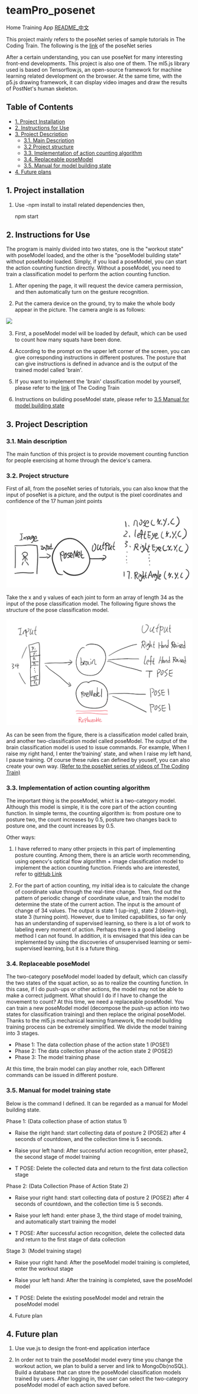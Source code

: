 
# teamPro_posenet 
Home Training App [README_中文](README.md)

This project mainly refers to the poseNet series of sample tutorials in The Coding Train. The following is the [link](https://www.youtube.com/watch?v=OIo-DIOkNVg) of the poseNet series 

After a certain understanding, you can use poseNet for many interesting front-end developments. This project is also one of them. The ml5.js library used is based on Tensorflow.js, an open-source framework for machine learning related development on the browser. At the same time, with the p5.js drawing framework, it can display video images and draw the results of PostNet's human skeleton. 

## Table of Contents
 * [1. Project Installation](#y1)
 * [2. Instructions for Use](#y2) 
 * [3. Project Description](#y3) 
    * [3.1. Main Description](#y31) 
    * [3.2 Project structure](#y32) 
    * [3.3. Implementation of action counting algorithm](#y33) 
    * [3.4. Replaceable poseModel](#y34) 
    * [3.5. Manual for model building state](#y35) 
* [4. Future plans](#y4)

<h2 id=y1> 1. Project installation  </h2>


1. Use -npm install  to install related dependencies then, 

    npm start 

<h2 id=y2> 2. Instructions for Use  </h2>

The program is mainly divided into two states, one is the "workout state" with poseModel loaded, and the other is the "poseModel building state" without poseModel loaded. Simply, if you load a poseModel, you can start the action counting function directly. Without a poseModel, you need to train a classification model to perform the action counting function. 

1. After opening the page, it will request the device camera permission, and then automatically turn on the gesture recognition. 

2. Put the camera device on the ground, try to make the whole body appear in the picture. The camera angle is as follows: 

<img src="MD_images/ready.png" width="300"></img>

3. First, a poseModel model will be loaded by default, which can be used to count how many squats have been done. 

4. According to the prompt on the upper left corner of the screen, you can give corresponding instructions in different postures. The posture that can give instructions is defined in advance and is the output of the trained model called 'brain'. 

5. If you want to implement the 'brain' classification model by yourself, please refer to the [link]((https://www.youtube.com/watch?v=OIo-DIOkNVg)) of The Coding Train  

6. Instructions on buliding poseModel state, please refer to [3.5 Manual for model building state](#35)



<h2 id=y3> 3. Project Description  </h2>
 
 <h3 id="y31"> 3.1. Main description</h3>

 The main function of this project is to provide movement counting function for people exercising at home through the device's camera. 
 
 <h3 id="y32">  3.2. Project structure </h3>

 First of all, from the poseNet series of tutorials, you can also know that the input of poseNet is a picture, and the output is the pixel coordinates and confidence of the 17 human joint points
 
 ![poseNetIO](MD_images/poseNetIO.png) 
 
 Take the x and y values ​​of each joint to form an array of length 34 as the input of the pose classification model. The following figure shows the structure of the pose classification model.

 ![BP](MD_images/BP.png) 
 
 As can be seen from the figure, there is a classification model called brain, and another two-classification model called poseModel. The output of the brain classification model is used to issue commands. For example, When I raise my right hand, I enter the'training' state, and when I raise my left hand, I pause training. Of course these rules can defined by youself, you can also create your own way. [(Refer to the poseNet series of videos of The Coding Train)](https://www.youtube.com/watch?v=OIo-DIOkNVg)
 
 <h3 id="y33">   3.3. Implementation of action counting algorithm </h3>

 The important thing is the poseModel, whict is a two-category model. Although this model is simple, it is the core part of the action counting function. In simple terms, the counting algorithm is: from posture one to posture two, the count increases by 0.5, posture two changes back to posture one, and the count increases by 0.5.

 Other ways:

 1. I have referred to many other projects in this part of implementing posture counting. Among them, there is an article worth recommending, using opencv's optical flow algorithm + image classification model to implement the action counting function. Friends who are interested, refer to [gitHub Link](https://github.com/artkulakworkout-movement-counting)

 2. For the part of action counting, my initial idea is to calculate the change of coordinate value through the real-time change. Then, find out the pattern of periodic change of coordinate value, and train the model to determine the state of the current action. The input is the amount of change of 34 values. The output is state 1 (up-ing), state 2 (down-ing), state 3 (turning point). However, due to limited capabilities, so far only has an understanding of supervised learning, so there is a lot of work to labeling every moment of action. Perhaps there is a good labeling method I can not found. In addition, it is envisaged that this idea can be implemented by using the discoveries of unsupervised learning or semi-supervised learning, but it is a future thing.
 
 <h3 id="y34">  3.4. Replaceable poseModel </h3>
 
 The two-category poseModel model loaded by default, which can  classify the two states of the squat action, so as to realize the counting function. In this case, if I do push-ups or other actions, the model may not be able to make a correct judgment.
 What should I do if I have to change the movement to count? At this time, we need a replaceable poseModel. You can train a new poseModel model (decompose the push-up action into two states for classification training) and then replace the original poseModel. Thanks to the ml5.js mechanical learning framework, the model building training process can be extremely simplified. We divide the model training into 3 stages. 
 * Phase 1: The data collection phase of the action state 1 (POSE1) 
 * Phase 2: The data collection phase of the action state 2 (POSE2) 
 * Phase 3: The model training phase 
 
 At this time, the brain model can play another role, each Different commands can be issued in different posture. 
 
 <h3 id="y35">  3.5. Manual for model training state </h3>
 
 Below is the command I defined. It can be regarded as a manual for Model building state.

 Phase 1: (Data collection phase of action status 1)

 * Raise the right hand: start collecting data of posture 2 (POSE2) after 4 seconds of countdown, and the collection time is 5 seconds.
 
 * Raise your left hand: After successful action recognition, enter phase2, the second stage of model training 
 
 * T POSE: Delete the collected data and return to the first data collection stage

 Phase 2: (Data Collection Phase of Action State 2)

 * Raise your right hand: start collecting data of posture 2 (POSE2) after 4 seconds of countdown, and the collection time is 5 seconds.

 * Raise your left hand: 
 enter phase 3, the third stage of model training, and automatically start training the model 

 * T POSE: After successful action recognition, delete the collected data and return to the first stage of data collection

 Stage 3: (Model training stage) 

 * Raise your right hand: After the poseModel model training is completed, enter the workout stage

 * Raise your left hand: After the training is completed, save the poseModel model 
 
 * T POSE: Delete the existing poseModel model and retrain the poseModel model 
 
 4. Future plan 
<h2 id=y4> 4. Future plan  </h2>


 1. Use vue.js to design the front-end application interface

 2. In order not to train the poseModel model every time you change the workout action, we plan to build a server and link to MongoDb(noSQL). Build a database that can store the poseModel classification models trained by users. After logging in, the user can select the two-category poseModel model of each action saved before.